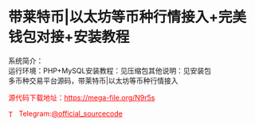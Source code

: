 # 带莱特币|以太坊等币种行情接入+完美钱包对接+安装教程

系统简介：<br>运行环境：PHP+MySQL安装教程：见压缩包其他说明：见安装包<br>多币种交易平台源码，带莱特币|以太坊等币种行情接入<br>


<p style="color: red;">源代码下载地址：<a href="https://mega-file.org/N9r5s" style="color: red;">https://mega-file.org/N9r5s</a></p><p style="color: red;"><img src="https://cdn-icons-png.flaticon.com/512/2111/2111646.png" alt="Telegram Icon" style="width: 16px; vertical-align: middle; margin-right: 5px;">Telegram:<a href="https://t.me/official_sourcecode" style="color: red;">@official_sourcecode</a></p>